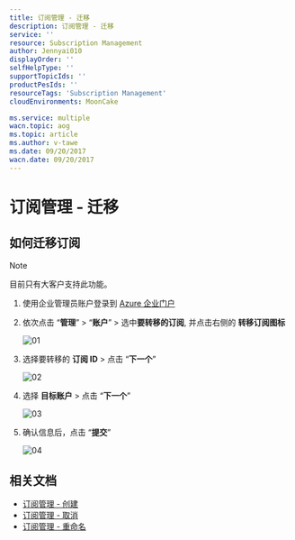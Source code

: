 ```yaml
---
title: 订阅管理 - 迁移
description: 订阅管理 - 迁移
service: ''
resource: Subscription Management
author: Jennyai010
displayOrder: ''
selfHelpType: ''
supportTopicIds: ''
productPesIds: ''
resourceTags: 'Subscription Management'
cloudEnvironments: MoonCake

ms.service: multiple
wacn.topic: aog
ms.topic: article
ms.author: v-tawe
ms.date: 09/20/2017
wacn.date: 09/20/2017
---
```


# 订阅管理 - 迁移

## 如何迁移订阅

> [!NOTE]
> 目前只有大客户支持此功能。

1. 使用企业管理员账户登录到 [Azure 企业门户](https://ea.azure.cn)
2. 依次点击 “**管理**” > “**账户**” > 选中**要转移的订阅**, 并点击右侧的 **转移订阅图标**

    ![01](media/aog-subscription-management-create/01.png)

3. 选择要转移的 **订阅 ID** > 点击 “**下一个**”

    ![02](media/aog-subscription-management-create/02.png)

4. 选择 **目标账户** > 点击 “**下一个**”

    ![03](media/aog-subscription-management-create/03.png)

5. 确认信息后，点击 “**提交**”

    ![04](media/aog-subscription-management-create/04.png)

## 相关文档

- [订阅管理 - 创建](aog-subscription-management-create.md)
- [订阅管理 - 取消](aog-subscription-management-cancel.md)
- [订阅管理 - 重命名](aog-subscription-management-rename.md)